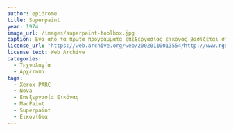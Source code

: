 ```yaml
---
author: epidrome
title: Superpaint 
year: 1974
image_url: /images/superpaint-toolbox.jpg
caption: Ένα από τα πρώτα προγράμματα επεξεργασίας εικόνας βασίζεται στην είσοδο και στην έξοδο βίντεο για την αποθήκευση και την προβολή των εικόνων, οι οποίες ψηφιοποιούνται και μπορούν να επεξεργαστούν με την παλέτα εργαλείων, η οποία εμφανίζεται σε μια δεύτερη οθόνη. Η εφαρμογή των εργαλείων από την δεύτερη οθόνη στην εικόνα γίνεται με έμμεση διάδραση από μια πένα σε μια ταμπλέτα. Η τεχνολογία αυτή αναπτύχθηκε παράλληλα με τα γραφικά περιβάλλοντα και οδήγησε σε εφαρμογές ψηφιακής τέχνης και ψηφιακής κινηματογραφίας.
license_url: "https://web.archive.org/web/20020110013554/http://www.rgshoup.com/prof/SuperPaint/" 
license_text: Web Archive 
categories:
  - Τεχνολογία
  - Αρχέτυπα
tags:
  - Xerox PARC 
  - Nova
  - Επεξεργασία Εικόνας
  - MacPaint
  - Superpaint
  - Εικονίδια
---
```

